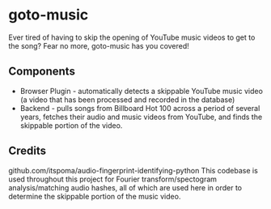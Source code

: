 # goto-music
Ever tired of having to skip the opening of YouTube music videos to get to the song? Fear no more, goto-music has you covered!

## Components
* Browser Plugin - automatically detects a skippable YouTube music video (a video that has been processed and recorded in the database)
* Backend - pulls songs from Billboard Hot 100 across a period of several years, fetches their audio and music videos from YouTube, and finds the skippable portion of the video.

## Credits
github.com/itspoma/audio-fingerprint-identifying-python
This codebase is used throughout this project for Fourier transform/spectogram analysis/matching audio hashes, all of which are used here in order to determine the skippable portion of the music video.

